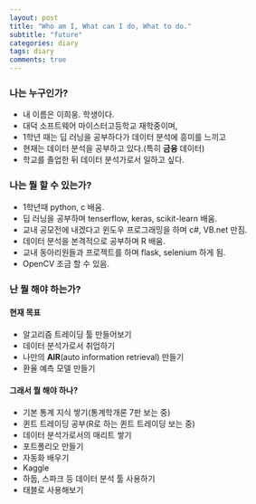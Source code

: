 ```yaml
---
layout: post
title: "Who am I, What can I do, What to do."
subtitle: "future"
categories: diary
tags: diary
comments: true
---
```


### **나는 누구인가?**

- 내 이름은 이희웅. 학생이다.
- 대덕 소프트웨어 마이스터고등학교 재학중이며,
- 1학년 때는 딥 러닝을 공부하다가 데이터 분석에 흥미를 느끼고
- 현재는 데이터 분석을 공부하고 있다.(특히 **금융** 데이터)
- 학교를 졸업한 뒤 데이터 분석가로서 일하고 싶다.

### **나는 뭘 할 수 있는가?**

- 1학년때 python, c 배움.
- 딥 러닝을 공부하며 tenserflow, keras, scikit-learn 배움.
- 교내 공모전에 내겠다고 윈도우 프로그래밍을 하며 c#, VB.net 만짐.
- 데이터 분석을 본격적으로 공부하며 R 배움.
- 교내 동아리원들과 프로젝트를 하며 flask, selenium 하게 됨.
- OpenCV 조금 할 수 있음.

### **난 뭘 해야 하는가?**

####      **현재 목표**

- 알고리즘 트레이딩 툴 만들어보기
- 데이터 분석가로서 취업하기
- 나만의 **AIR**(auto information retrieval) 만들기
- 환율 예측 모델 만들기

####      **그래서 뭘 해야 하나?**

- 기본 통계 지식 쌓기(통계학개론 7판 보는 중)
- 퀸트 트레이딩 공부(R로 하는 퀸트 트레이딩 보는 중)
- 데이터 분석가로서의 매리트 쌓기
- 포트폴리오 만들기
- 자동화 배우기
- Kaggle
- 하둡, 스파크 등 데이터 분석 툴 사용하기
- 태블로 사용해보기


